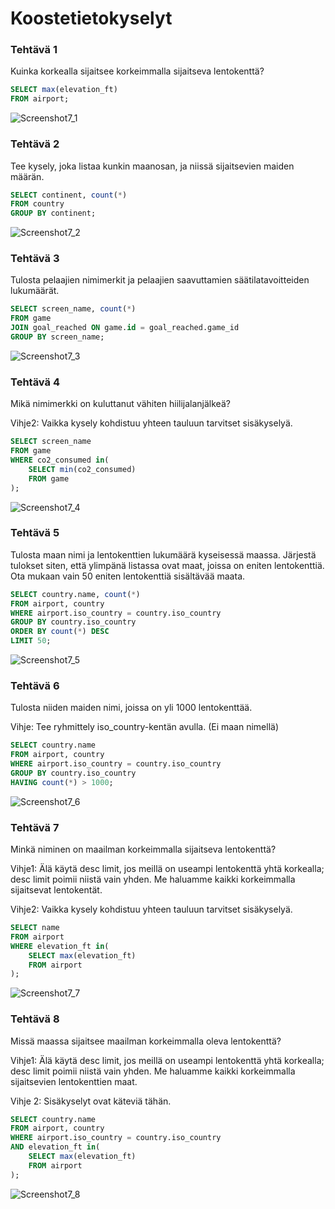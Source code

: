 # Koostetietokyselyt

### Tehtävä 1

Kuinka korkealla sijaitsee korkeimmalla sijaitseva lentokenttä?
```sql
SELECT max(elevation_ft)
FROM airport;
```
![Screenshot7_1](Screenshot7_1.png)

### Tehtävä 2

Tee kysely, joka listaa kunkin maanosan, ja niissä sijaitsevien maiden määrän.
```sql
SELECT continent, count(*)
FROM country
GROUP BY continent;
```
![Screenshot7_2](Screenshot7_2.png)

### Tehtävä 3

Tulosta pelaajien nimimerkit ja pelaajien saavuttamien säätilatavoitteiden lukumäärät.
```sql
SELECT screen_name, count(*)
FROM game
JOIN goal_reached ON game.id = goal_reached.game_id
GROUP BY screen_name;
```
![Screenshot7_3](Screenshot7_3.png)

### Tehtävä 4

Mikä nimimerkki on kuluttanut vähiten hiilijalanjälkeä?

Vihje2: Vaikka kysely kohdistuu yhteen tauluun tarvitset sisäkyselyä.
```sql
SELECT screen_name
FROM game
WHERE co2_consumed in(
    SELECT min(co2_consumed)
    FROM game
);
```
![Screenshot7_4](Screenshot7_4.png)

### Tehtävä 5

Tulosta maan nimi ja lentokenttien lukumäärä kyseisessä maassa. Järjestä tulokset siten, että ylimpänä listassa ovat maat, joissa on eniten lentokenttiä. Ota mukaan vain 50 eniten lentokenttiä sisältävää maata.
```sql
SELECT country.name, count(*)
FROM airport, country
WHERE airport.iso_country = country.iso_country
GROUP BY country.iso_country
ORDER BY count(*) DESC
LIMIT 50;
```
![Screenshot7_5](Screenshot7_5.png)

### Tehtävä 6

Tulosta niiden maiden nimi, joissa on yli 1000 lentokenttää.

Vihje: Tee ryhmittely iso_country-kentän avulla. (Ei maan nimellä)
```sql
SELECT country.name
FROM airport, country
WHERE airport.iso_country = country.iso_country
GROUP BY country.iso_country
HAVING count(*) > 1000;
```
![Screenshot7_6](Screenshot7_6.png)

### Tehtävä 7

Minkä niminen on maailman korkeimmalla sijaitseva lentokenttä?

Vihje1: Älä käytä desc limit, jos meillä on useampi lentokenttä yhtä korkealla; desc limit poimii niistä vain yhden. Me haluamme kaikki korkeimmalla sijaitsevat lentokentät.

Vihje2: Vaikka kysely kohdistuu yhteen tauluun tarvitset sisäkyselyä.
```sql
SELECT name
FROM airport
WHERE elevation_ft in(
    SELECT max(elevation_ft)
    FROM airport
);
```
![Screenshot7_7](Screenshot7_7.png)

### Tehtävä 8

Missä maassa sijaitsee maailman korkeimmalla oleva lentokenttä?

Vihje1: Älä käytä desc limit, jos meillä on useampi lentokenttä yhtä korkealla; desc limit poimii niistä vain yhden. Me haluamme kaikki korkeimmalla sijaitsevien lentokenttien maat.

Vihje 2: Sisäkyselyt ovat käteviä tähän.
```sql
SELECT country.name
FROM airport, country
WHERE airport.iso_country = country.iso_country
AND elevation_ft in(
    SELECT max(elevation_ft)
    FROM airport
);
```
![Screenshot7_8](Screenshot7_8.png)
